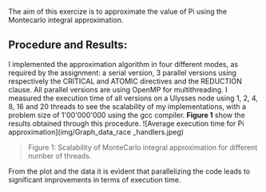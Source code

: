 The aim of this exercize is to approximate the value of Pi using the Montecarlo integral approximation.
## Procedure and Results:
I implemented the approximation algorithm in four different modes, as required by the assignment: 
a serial version, 
3 parallel versions using respectively the CRITICAL and ATOMIC directives and the REDUCTION clause.
All parallel versions are using OpenMP for multithreading.
I measured the execution time of all versions on a Ulysses node using 1, 2, 4, 8, 16 and 20 threads to see the scalability of my implementations,
with a problem size of 1'00'000'000 using the gcc compiler.
**Figure 1** show the results obtained through this procedure.
![Average execution time for Pi approximation](img/Graph_data_race _handlers.jpeg)
> Figure 1: Scalability of MonteCarlo integral approximation for different number of threads.

From the plot and the data it is evident that parallelizing the code leads to significant improvements in terms of execution time.
